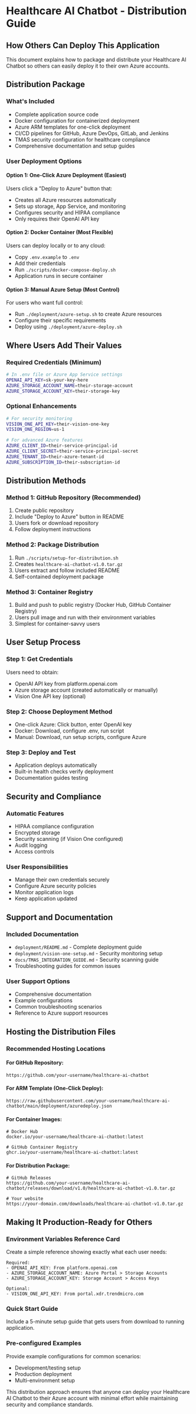 # Healthcare AI Chatbot - Distribution Guide

## How Others Can Deploy This Application

This document explains how to package and distribute your Healthcare AI Chatbot so others can easily deploy it to their own Azure accounts.

## Distribution Package

### What's Included
- Complete application source code
- Docker configuration for containerized deployment
- Azure ARM templates for one-click deployment
- CI/CD pipelines for GitHub, Azure DevOps, GitLab, and Jenkins
- TMAS security configuration for healthcare compliance
- Comprehensive documentation and setup guides

### User Deployment Options

#### Option 1: One-Click Azure Deployment (Easiest)
Users click a "Deploy to Azure" button that:
- Creates all Azure resources automatically
- Sets up storage, App Service, and monitoring
- Configures security and HIPAA compliance
- Only requires their OpenAI API key

#### Option 2: Docker Container (Most Flexible)
Users can deploy locally or to any cloud:
- Copy `.env.example` to `.env`
- Add their credentials
- Run `./scripts/docker-compose-deploy.sh`
- Application runs in secure container

#### Option 3: Manual Azure Setup (Most Control)
For users who want full control:
- Run `./deployment/azure-setup.sh` to create Azure resources
- Configure their specific requirements
- Deploy using `./deployment/azure-deploy.sh`

## Where Users Add Their Values

### Required Credentials (Minimum)
```bash
# In .env file or Azure App Service settings
OPENAI_API_KEY=sk-your-key-here
AZURE_STORAGE_ACCOUNT_NAME=their-storage-account
AZURE_STORAGE_ACCOUNT_KEY=their-storage-key
```

### Optional Enhancements
```bash
# For security monitoring
VISION_ONE_API_KEY=their-vision-one-key
VISION_ONE_REGION=us-1

# For advanced Azure features
AZURE_CLIENT_ID=their-service-principal-id
AZURE_CLIENT_SECRET=their-service-principal-secret
AZURE_TENANT_ID=their-azure-tenant-id
AZURE_SUBSCRIPTION_ID=their-subscription-id
```

## Distribution Methods

### Method 1: GitHub Repository (Recommended)
1. Create public repository
2. Include "Deploy to Azure" button in README
3. Users fork or download repository
4. Follow deployment instructions

### Method 2: Package Distribution
1. Run `./scripts/setup-for-distribution.sh`
2. Creates `healthcare-ai-chatbot-v1.0.tar.gz`
3. Users extract and follow included README
4. Self-contained deployment package

### Method 3: Container Registry
1. Build and push to public registry (Docker Hub, GitHub Container Registry)
2. Users pull image and run with their environment variables
3. Simplest for container-savvy users

## User Setup Process

### Step 1: Get Credentials
Users need to obtain:
- OpenAI API key from platform.openai.com
- Azure storage account (created automatically or manually)
- Vision One API key (optional)

### Step 2: Choose Deployment Method
- One-click Azure: Click button, enter OpenAI key
- Docker: Download, configure .env, run script
- Manual: Download, run setup scripts, configure Azure

### Step 3: Deploy and Test
- Application deploys automatically
- Built-in health checks verify deployment
- Documentation guides testing

## Security and Compliance

### Automatic Features
- HIPAA compliance configuration
- Encrypted storage
- Security scanning (if Vision One configured)
- Audit logging
- Access controls

### User Responsibilities
- Manage their own credentials securely
- Configure Azure security policies
- Monitor application logs
- Keep application updated

## Support and Documentation

### Included Documentation
- `deployment/README.md` - Complete deployment guide
- `deployment/vision-one-setup.md` - Security monitoring setup
- `docs/TMAS_INTEGRATION_GUIDE.md` - Security scanning guide
- Troubleshooting guides for common issues

### User Support Options
- Comprehensive documentation
- Example configurations
- Common troubleshooting scenarios
- Reference to Azure support resources

## Hosting the Distribution Files

### Recommended Hosting Locations

#### For GitHub Repository:
```
https://github.com/your-username/healthcare-ai-chatbot
```

#### For ARM Template (One-Click Deploy):
```
https://raw.githubusercontent.com/your-username/healthcare-ai-chatbot/main/deployment/azuredeploy.json
```

#### For Container Images:
```
# Docker Hub
docker.io/your-username/healthcare-ai-chatbot:latest

# GitHub Container Registry
ghcr.io/your-username/healthcare-ai-chatbot:latest
```

#### For Distribution Package:
```
# GitHub Releases
https://github.com/your-username/healthcare-ai-chatbot/releases/download/v1.0/healthcare-ai-chatbot-v1.0.tar.gz

# Your website
https://your-domain.com/downloads/healthcare-ai-chatbot-v1.0.tar.gz
```

## Making It Production-Ready for Others

### Environment Variables Reference Card
Create a simple reference showing exactly what each user needs:

```
Required:
- OPENAI_API_KEY: From platform.openai.com
- AZURE_STORAGE_ACCOUNT_NAME: Azure Portal > Storage Accounts
- AZURE_STORAGE_ACCOUNT_KEY: Storage Account > Access Keys

Optional:
- VISION_ONE_API_KEY: From portal.xdr.trendmicro.com
```

### Quick Start Guide
Include a 5-minute setup guide that gets users from download to running application.

### Pre-configured Examples
Provide example configurations for common scenarios:
- Development/testing setup
- Production deployment
- Multi-environment setup

This distribution approach ensures that anyone can deploy your Healthcare AI Chatbot to their Azure account with minimal effort while maintaining security and compliance standards.